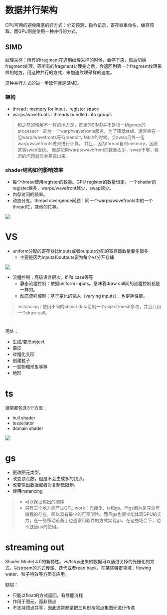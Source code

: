 # 数据并行架构
CPU可用的避免阻塞的好方式：分支预测，指令记录，寄存器重命名，缓存预取。而GPU则是使用一种并行的方式。

## SIMD
纹理采样：所有的fragment在遇到纹理采样的时候，会停下来，然后切换fragment处理，等所有的fragment处理完之后，会返回到第一个fragment纹理采样的地方，用这种并行的方式，来加速纹理采样的速度。

这种并行方式的进一步延伸就是SIMD。

### 架构
- thread : memory for input，register space
- warps/wavefronts : threads bundled into groups

> 和之前的理解不一样的地方是，这里的SIMD并不是指一组group的processor一直为一个warp/wavefronts服务。为了降低stall，通常会在一组warp/wavefronts等待memory fetch的时候，会swap另外一组warp/wavefronts进来进行计算。
> 并且，因为thread自带memory，因此这类swap很快。
> 但是如果warps/wavefront的数量太少，swap不够，延迟的问题就又会暴露出来。

### shader结构如何影响效率
- 每个thread使用register的数量。GPU register的数量恒定，一个shader的register越多，warps/wavefront越少，swap越少。
- 内存访问的频率。
- 动态分支。thread divergence问题：同一个warps/wavefronts中的一个thread忙，其他的忙等。

![][SIMD]

[SIMD]: ./images/SIMD.png

# VS
- uniform分配的寄存器比inputs或者outputs分配的寄存器数量要多很多
  - 主要是因为inputs和outputs要为每个vs分开存储

![][VSRegisters]

[VSRegisters]: ./images/VSRegisters.png


- 流程控制：高级语言层次。if 和 case等等
  - 静态流程控制：依据uniform inputs。意味着draw call间的流程控制都是一样的。
  - 动态流程控制：基于变化的输入（varying inputs），也更耗性能。

> instancing : 使用不同的object data绘制一个object/mesh多次，并且只用一个draw call。
# 
用处：
- 生成/变形object
- 蒙皮
- 过程化变形
- 创建粒子
- 一些物理现象等等
- 地形

# ts
通常都包含3个方面：
- hull shader
- tessellator
- domain shader

![][TSShadersWorkFlow]

[TSShadersWorkFlow]: ./images/TSShadersWorkFlow.png

# gs
- 更改图元类型。
- 改变顶点数，但是不会生成多的顶点。
- 改变输出数据或者对复制做限制。
- 使用instancing

> - 可以保证输出的顺序
> - 只有三个地方能产生GPU work：光栅化、ts和gs。而gs因为是完全可编程的存在，所以具有最少的可预测性。而且gs也很少能体现GPU的实力，在一些移动设备上也通常用软件的方式实现gs，在这些场合下，也不鼓励gs的使用。

# streaming out
Shader Model 4.0的新特性。vs/ts/gs出来的数据可以通过关掉的光栅化的方式，以stream的方式传递、迭代或者read back。在某些特定领域：flowing water、粒子特效等方面有应用。

缺陷：
- 只能以float的方式返回，有性能消耗
- 作用于图元，而非顶点
- 不支持顶点共享，因此通常都是把三角形按照点集图元进行传递